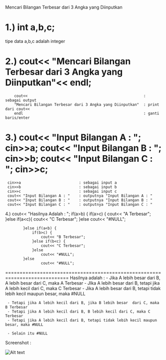 Mencari Bilangan Terbesar dari 3 Angka yang Diinputkan

1.) int a,b,c;
 ======================================================================================
 tipe data a,b,c adalah integer


2.) cout<< "Mencari Bilangan Terbesar dari 3 Angka yang Diinputkan"<< endl;
 ======================================================================================
        cout<<                                                    : sebagai output
        "Mencari Bilangan Terbesar dari 3 Angka yang Diinputkan"  : print dari cout<<
        endl                                                      : ganti baris/enter


3.)  cout<< "Input Bilangan A : ";
     cin>>a;
     cout<< "Input Bilangan B : ";
     cin>>b;
     cout<< "Input Bilangan C : ";
     cin>>c;
 =======================================================================================
     cin>>a                          : sebagai input a
     cin>>b                          : sebagai input b
     cin>>c                          : sebagai input c
     cout<< "Input Bilangan A : "    : outputnya "Input Bilangan A : "
     cout<< "Input Bilangan B : "    : outputnya "Input Bilangan B : "
     cout<< "Input Bilangan C : "    : outputnya "Input Bilangan C : "


4.) cout<< "Hasilnya Adalah : ";
            if(a>b) {
                if(a>c) {
                    cout<< "A Terbesar";
                }else if(a<c){
                    cout<< "C Terbesar";
                }else
                    cout<< "#NULL";

            }else if(a<b) {
                if(b>c) {
                    cout<< "B Terbesar";
                }else if(b<c) {
                    cout<< "C Terbesar";
                }else
                    cout<< "#NULL";
            }else
                    cout<< "#NULL";

 ============================================================================
  Hasilnya adalah :
     - Jika A lebih besar dari B, A lebih besar dari C, maka A Terbesar
     - JIka A lebih besar dari B, tetapi jika A lebih kecil dari C, maka C Terbesar
     - Jika A lebih besar dari B, tetapi tidak lebih kecil maupun besar, maka #NULL

     - Tetapi jika A lebih kecil dari B, jika B lebih besar  dari C, maka B Terbesar
     - Tetapi jika A lebih kecil dari B, B lebih kecil dari C, maka C Terbesar
     - Tetapi jika A lebih kecil dari B, tetapi tidak lebih kecil maupun besar, maka #NULL

     - Selain itu #NULL

Screenshot :

![Alt text](https://raw.githubusercontent.com/arkyana/Praktikum2/master/Praktikum2/Soal1/1.png)